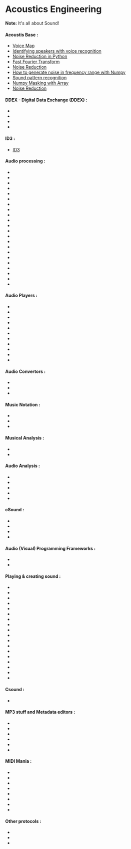 # Acoustics Engineering

**Note:** It's all about Sound!


#### Acoustis Base :
  * [Voice Map](https://github.com/oscarknagg/voicemap)
  * [Identifying speakers with voice recognition](https://subscription.packtpub.com/book/big_data_and_business_intelligence/9781787125193/9/ch09lvl1sec61/identifying-speakers-with-voice-recognition)
  * [Noise Reduction in Python](https://timsainburg.com/noise-reduction-python.html)
  * [Fast Fourier Transform](https://towardsdatascience.com/fast-fourier-transform-937926e591cb)
  * [Noise Reduction](https://github.com/timsainb/noisereduce)
  * [How to generate noise in frequency range with Numpy](https://stackoverflow.com/questions/33933842/how-to-generate-noise-in-frequency-range-with-numpy)
  * [Sound pattern recognition](https://medium.com/@almeidneto/sound-pattern-recognition-with-python-9aff69edce5d)
  * [Numpy Masking with Array](https://stackoverflow.com/questions/37329620/numpy-masking-with-array)
  * [Noise Reduction](https://github.com/dodiku/noise_reduction)


#### DDEX - Digital Data Exchange (DDEX) :
  * [](https://pypi.org/project/ddexreader/)
  * [](https://github.com/ddexnet/dsrf)
  * [](https://readthedocs.org/projects/ddexreader/downloads/pdf/latest/)
  * [](https://kb.ddex.net/display/HBK/DDEX+Knowledge+Base)


#### ID3 :
  * [ID3](https://en.wikipedia.org/wiki/ID3)


#### Audio processing :
  * [](https://www.youtube.com/watch?v=0ALKGR0I5MA)
  * [](https://dev.to/zenulabidin/python-audio-processing-at-lightspeed-part-1-zignal-5658)
  * [](https://analyticsindiamag.com/7-python-libraries-for-manipulating-audio-that-data-scientists-use/)
  * [](https://dsp.stackexchange.com/questions/2610/scipy-audio-processing)
  * [](https://journals.plos.org/plosone/article?id=10.1371/journal.pone.0144610)
  * [](https://realpython.com/playing-and-recording-sound-python/)
  * [](https://makersportal.com/blog/2018/9/13/audio-processing-in-python-part-i-sampling-and-the-fast-fourier-transform)
  * [](https://towardsdatascience.com/audio-processing-in-tensorflow-208f1a4103aa)
  * [](https://ieeexplore.ieee.org/document/8563430)
  * [](https://ipython-books.github.io/chapter-11-image-and-audio-processing/)
  * [](https://github.com/ipython-books/minibook-2nd-code)
  * [](https://pypi.org/project/audiolazy/)
  * [](https://pythondsp.rob-elder.com/)
  * [](http://sciencewise.info/media/pdf/1605.07008v1.pdf)
  * [](http://mural.maynoothuniversity.ie/4115/1/40.pdf)
  * [](https://staff.fnwi.uva.nl/r.vandenboomgaard/SP20162017/Python/Audio/realtimeaudio.html)
  * [](https://www.pythonforengineers.com/audio-and-digital-signal-processingdsp-in-python/)
  * [](https://medium.com/better-programming/simple-audio-processing-in-python-with-pydub-c3a217dabf11)
  * [](https://publish.illinois.edu/augmentedlistening/tutorials/music-processing/)
  * [](tutorial-1-introduction-to-audio-processing-in-python/)
  * [](https://opensource.com/article/19/9/audio-processing-machine-learning-python)
  * [](https://www.kdnuggets.com/2020/02/audio-data-analysis-deep-learning-python-part-1.html)


#### Audio Players :
  * [](http://bluemindo.codingteam.net/)
  * [](https://github.com/holizz/cplay)
  * [](http://edna.sourceforge.net/)
  * [](https://getmediacore.com/)
  * [](https://www.mellowood.ca/mma/)
  * [](http://peyote.sourceforge.net/)
  * [](http://www.anti-particle.com/old/pymps.shtml)
  * [](http://albertz.github.io/music-player/)
  * [](https://www.luga.de/pytone/)
  * [](https://github.com/quodlibet/quodlibet/)
  * [](http://linuxband.org/)

	
#### Audio Convertors :
  * [](http://www.diffingo.com/oss/audio-convert-mod/)
  * [](https://www.berlios.de/software/soundconverter/)
  * [](http://audiotools.sourceforge.net/)

	
#### Music Notation :
  * [](https://www.frescobaldi.org/)
  * [](https://github.com/bspaans/python-mingus)
  * [](https://kodou.readthedocs.io/en/latest/)


#### Musical Analysis :
  * [](http://web.mit.edu/music21/)
  * [](https://code.google.com/archive/p/pcsets/)


#### Audio Analysis :
  * [](http://friture.org/)
  * [](https://github.com/jamiebullock/LibXtract/)
  * [](http://yaafe.sourceforge.net/)
  * [](https://aubio.org/)
  * [](https://github.com/librosa/librosa)

#### cSound :
  * [](http://cabel.sourceforge.net/install.html)
  * [](http://dextracker.blogspot.com/)
  * [](https://code.google.com/archive/p/ounk/)
  * [](https://github.com/belangeo/cecilia4csound)


#### Audio (Visual) Programming Frameworks :
  * [](http://peacedeveloper.appspot.com/)
  * [](https://arrowtheory.com/software/hypersonic/index.html)

	
#### Playing & creating sound :
  * [](https://github.com/jiaaro/pydub)
  * [](http://audiere.sourceforge.net/)
  * [](https://gstreamer.freedesktop.org/modules/gst-python.html)
  * [](http://improviser.onderstekop.nl/)
  * [](https://code.google.com/archive/p/python-musical/)
  * [](https://loopjam.wordpress.com/)
  * [](http://www.cerlsoundgroup.org/Loris/)
  * [](http://musickit.sourceforge.net/)
  * [](http://pymedia.org/)
  * [](https://github.com/belangeo/pyo)
  * [](https://github.com/belangeo/zyne)
  * [](https://github.com/belangeo/soundgrain)
  * [](http://andy.bigwhitebox.org/pyper/)
  * [](http://pysonic.sourceforge.net/)
  * [](http://sndobj.sourceforge.net/)
  * [](http://www.speech.kth.se/snack/)
  * [](https://github.com/danilobellini/audiolazy/)	
  * [](https://python-sounddevice.readthedocs.io/en/0.3.15/)
 

	
#### Csound :
  * [](https://csound.com/)


#### MP3 stuff and Metadata editors :
  * [](https://eyed3.readthedocs.io/en/latest/)
  * [](http://id3-py.sourceforge.net/)
  * [](https://nedbatchelder.com/code/modules/id3reader.html)
  * [](http://www.mpgedit.org/mpgedit/)
  * [](https://github.com/myers/pyid3)
  * [](http://beets.io/)


#### MIDI Mania :
  * [](http://www.pygame.org/docs/ref/midi.html)
  * [](http://chordrecognizer.sourceforge.net/)
  * [](http://hyperreal.org/~est/python/MIDI/)
  * [](http://alumni.media.mit.edu/~harrison/pyportmidi.html)
  * [](http://www.quitte.de/milk.html)
  * [](https://github.com/superquadratic/rtmidi-python/)
  * [](https://github.com/kroger/pyknon)
  * [](https://github.com/sevkeifert/fluidsynth-gui)


	
#### Other protocols :
  * [](https://github.com/artfwo/aiosc)
  * [](http://larsimmisch.github.io/pyalsaaudio/)
  * [](https://app.assembla.com/wiki/show/pkaudio)




	
	
	
	
	







